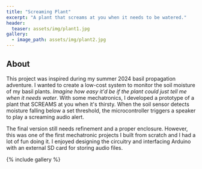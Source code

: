 ```yaml
---
title: "Screaming Plant"
excerpt: "A plant that screams at you when it needs to be watered."
header:
  teaser: assets/img/plant1.jpg
gallery:
  - image_path: assets/img/plant2.jpg
---
```


## About
This project was inspired during my summer 2024 basil propagation adventure. I wanted to create a low-cost system to monitor the soil moisture of my basil plants. *Imagine how easy it'd be if the plant could just tell me when it needs water*. With some mechatronics, I developed a prototype of a plant that SCREAMS at you when it's thirsty. When the soil sensor detects moisture falling below a set threshold, the microcontroller triggers a speaker to play a screaming audio alert. 

The final version still needs refinement and a proper enclosure. However, this was one of the first mechatronic projects I built from scratch and I had a lot of fun doing it. I enjoyed designing the circuitry and interfacing Arduino with an external SD card for storing audio files. 

{% include gallery %}